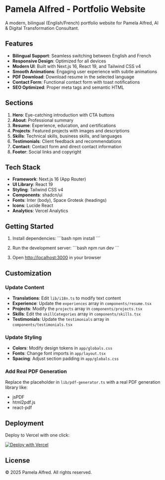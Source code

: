 # Pamela Alfred - Portfolio Website

A modern, bilingual (English/French) portfolio website for Pamela Alfred, AI & Digital Transformation Consultant.

## Features

- **Bilingual Support**: Seamless switching between English and French
- **Responsive Design**: Optimized for all devices
- **Modern UI**: Built with Next.js 16, React 19, and Tailwind CSS v4
- **Smooth Animations**: Engaging user experience with subtle animations
- **PDF Download**: Download resume in the selected language
- **Contact Form**: Functional contact form with toast notifications
- **SEO Optimized**: Proper meta tags and semantic HTML

## Sections

1. **Hero**: Eye-catching introduction with CTA buttons
2. **About**: Professional summary
3. **Resume**: Experience, education, and certifications
4. **Projects**: Featured projects with images and descriptions
5. **Skills**: Technical skills, business skills, and languages
6. **Testimonials**: Client feedback and recommendations
7. **Contact**: Contact form and direct contact information
8. **Footer**: Social links and copyright

## Tech Stack

- **Framework**: Next.js 16 (App Router)
- **UI Library**: React 19
- **Styling**: Tailwind CSS v4
- **Components**: shadcn/ui
- **Fonts**: Inter (body), Space Grotesk (headings)
- **Icons**: Lucide React
- **Analytics**: Vercel Analytics

## Getting Started

1. Install dependencies:
\`\`\`bash
npm install
\`\`\`

2. Run the development server:
\`\`\`bash
npm run dev
\`\`\`

3. Open [http://localhost:3000](http://localhost:3000) in your browser

## Customization

### Update Content

- **Translations**: Edit `lib/i18n.ts` to modify text content
- **Experience**: Update the `experiences` array in `components/resume.tsx`
- **Projects**: Modify the `projects` array in `components/projects.tsx`
- **Skills**: Edit the `skillCategories` array in `components/skills.tsx`
- **Testimonials**: Update the `testimonials` array in `components/testimonials.tsx`

### Update Styling

- **Colors**: Modify design tokens in `app/globals.css`
- **Fonts**: Change font imports in `app/layout.tsx`
- **Spacing**: Adjust section padding in `app/globals.css`

### Add Real PDF Generation

Replace the placeholder in `lib/pdf-generator.ts` with a real PDF generation library like:
- jsPDF
- html2pdf.js
- react-pdf

## Deployment

Deploy to Vercel with one click:

[![Deploy with Vercel](https://vercel.com/button)](https://vercel.com/new)

## License

© 2025 Pamela Alfred. All rights reserved.
